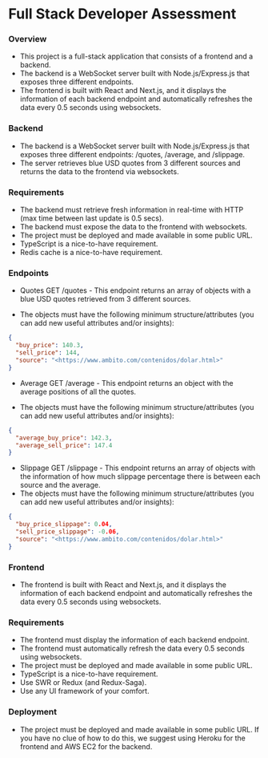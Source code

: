 # Full Stack Developer Assessment

### Overview

- This project is a full-stack application that consists of a frontend and a backend.
- The backend is a WebSocket server built with Node.js/Express.js that exposes three different endpoints.
- The frontend is built with React and Next.js, and it displays the information of each backend endpoint and automatically refreshes the data every 0.5 seconds using websockets.

### Backend

- The backend is a WebSocket server built with Node.js/Express.js that exposes three different endpoints: /quotes, /average, and /slippage.
- The server retrieves blue USD quotes from 3 different sources and returns the data to the frontend via websockets.

### Requirements

- The backend must retrieve fresh information in real-time with HTTP (max time between last update is 0.5 secs).
- The backend must expose the data to the frontend with websockets.
- The project must be deployed and made available in some public URL.
- TypeScript is a nice-to-have requirement.
- Redis cache is a nice-to-have requirement.

### Endpoints

- Quotes
  GET /quotes - This endpoint returns an array of objects with a blue USD quotes retrieved from 3 different sources.

- The objects must have the following minimum structure/attributes (you can add new useful attributes and/or insights):

```json
{
  "buy_price": 140.3,
  "sell_price": 144,
  "source": "<https://www.ambito.com/contenidos/dolar.html>"
}
```

- Average
  GET /average - This endpoint returns an object with the average positions of all the quotes.

- The objects must have the following minimum structure/attributes (you can add new useful attributes and/or insights):

```json
{
  "average_buy_price": 142.3,
  "average_sell_price": 147.4
}
```

- Slippage
  GET /slippage - This endpoint returns an array of objects with the information of how much slippage percentage there is between each source and the average.
- The objects must have the following minimum structure/attributes (you can add new useful attributes and/or insights):

```json
{
  "buy_price_slippage": 0.04,
  "sell_price_slippage": -0.06,
  "source": "<https://www.ambito.com/contenidos/dolar.html>"
}
```

### Frontend

- The frontend is built with React and Next.js, and it displays the information of each backend endpoint and automatically refreshes the data every 0.5 seconds using websockets.

### Requirements

- The frontend must display the information of each backend endpoint.
- The frontend must automatically refresh the data every 0.5 seconds using websockets.
- The project must be deployed and made available in some public URL.
- TypeScript is a nice-to-have requirement.
- Use SWR or Redux (and Redux-Saga).
- Use any UI framework of your comfort.

### Deployment

- The project must be deployed and made available in some public URL. If you have no clue of how to do this, we suggest using Heroku for the frontend and AWS EC2 for the backend.

